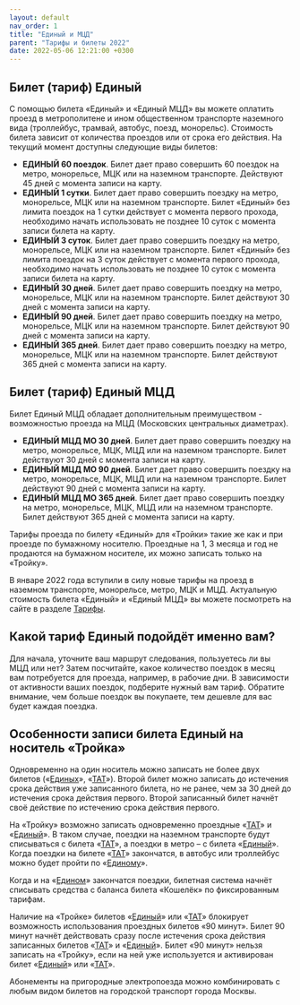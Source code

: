 ```yaml
---
layout: default
nav_order: 1
title: "Единый и МЦД"
parent: "Тарифы и билеты 2022"
date: 2022-05-06 12:21:00 +0300
---
```


## Билет (тариф) Единый

С помощью билета «Единый» и «Единый МЦД» вы можете оплатить проезд в метрополитене и ином
общественном транспорте наземного вида (троллейбус, трамвай, автобус, поезд, монорельс).
Стоимость билета зависит от количества проездов или от срока его действия. На текущий момент
доступны следующие виды билетов:

- **ЕДИНЫЙ 60 поездок**. Билет дает право совершить 60 поездок на метро, монорельсе, МЦК или на наземном транспорте. Действуют 45 дней с момента записи на карту. 
- **ЕДИНЫЙ 1 сутки**. Билет дает право совершить поездку на метро, монорельсе, МЦК или на наземном транспорте. Билет «Единый» без лимита поездок на 1 сутки действует с момента первого прохода, необходимо начать использовать не позднее 10 суток с момента записи билета на карту.
- **ЕДИНЫЙ 3 суток**. Билет дает право совершить поездку на метро, монорельсе, МЦК или на наземном транспорте. Билет «Единый» без лимита поездок на 3 суток действует с момента первого прохода, необходимо начать использовать не позднее 10 суток с момента записи билета на карту.
- **ЕДИНЫЙ 30 дней**. Билет дает право совершить поездку на метро, монорельсе, МЦК или на наземном транспорте. Билет действуют 30 дней с момента записи на карту.
- **ЕДИНЫЙ 90 дней**. Билет дает право совершить поездку на метро, монорельсе, МЦК или на наземном транспорте. Билет действуют 90 дней с момента записи на карту.
- **ЕДИНЫЙ 365 дней**. Билет дает право совершить поездку на метро, монорельсе, МЦК или на наземном транспорте. Билет действуют 365 дней с момента записи на карту.

## Билет (тариф) Единый МЦД

Билет Единый МЦД обладает дополнительным преимуществом - возможностью проезда на МЦД (Московских центральных диаметрах).

- **ЕДИНЫЙ МЦД МО 30 дней**. Билет дает право совершить поездку на метро, монорельсе, МЦК, МЦД или на наземном транспорте. Билет действуют 30 дней с момента записи на карту.
- **ЕДИНЫЙ МЦД МО 90 дней**. Билет дает право совершить поездку на метро, монорельсе, МЦК, МЦД или на наземном транспорте. Билет действуют 90 дней с момента записи на карту.
- **ЕДИНЫЙ МЦД МО 365 дней**. Билет дает право совершить поездку на метро, монорельсе, МЦК, МЦД или на наземном транспорте. Билет действуют 365 дней с момента записи на карту.

Тарифы проезда по билету «Единый» для «Тройки» такие же как и при проезде по бумажному носителю.
Проездные на 1, 3 месяца и год не продаются на бумажном носителе, их можно записать только на «Тройку».

В январе 2022 года вступили в силу новые тарифы на проезд в наземном транспорте, монорельсе, метро, МЦК и МЦД.
Актуальную стоимость билета «Единый» и «Единый МЦД» вы можете посмотреть на сайте в разделе [Тарифы](https://supertroika.ru/tariffs).

## Какой тариф Единый подойдёт именно вам?

Для начала, уточните ваш маршрут следования, пользуетесь ли вы МЦД или нет? Затем посчитайте,
какое количество поездок в месяц вам потребуется для проезда, например, в рабочие дни. В
зависимости от активности ваших поездок, подберите нужный вам тариф. Обратите внимание,
чем больше поездок вы покупаете, тем дешевле для вас будет каждая поездка.

## Особенности записи билета Единый на носитель «Тройка»

Одновременно на один носитель можно записать не более двух билетов («[Единых](/troika/tickets/single/)», «[ТАТ](/troika/tickets/tat/)»).
Второй билет можно записать до истечения срока действия уже записанного билета, но не
ранее, чем за 30 дней до истечения срока действия первого. Второй записанный билет
начнёт своё действие по истечению срока действия первого.

На «Тройку» возможно записать одновременно проездные «[ТАТ](/troika/tickets/tat/)» и «[Единый](/troika/tickets/single/)». В таком случае,
поездки на наземном транспорте будут списываться с билета «[ТАТ](/troika/tickets/tat/)», а поездки в метро – с билета «[Единый](/troika/tickets/single/)».
Когда поездки на билете «[ТАТ](/troika/tickets/tat/)» закончатся, в автобус или троллейбус можно будет пройти по «[Единому](/troika/tickets/single/)».

Когда и на «[Едином](/troika/tickets/single/)» закончатся поездки, билетная система начнёт списывать средства с баланса билета
«Кошелёк» по фиксированным тарифам.

Наличие на «Тройке» билетов «[Единый](/troika/tickets/single/)» или «[ТАТ](/troika/tickets/tat/)» блокирует возможность использования проездных
билетов «90 минут». Билет 90 минут начнёт действовать сразу после истечения срока действия
записанных билетов «[ТАТ](/troika/tickets/tat/)» и «[Единый](/troika/tickets/single/)». Билет «90 минут» нельзя записать на «Тройку», если на
ней уже используется и активирован билет «[Единый](/troika/tickets/single/)» или «[ТАТ](/troika/tickets/tat/)».

Абонементы на пригородные электропоезда можно комбинировать с любым видом билетов на городской
транспорт города Москвы.
